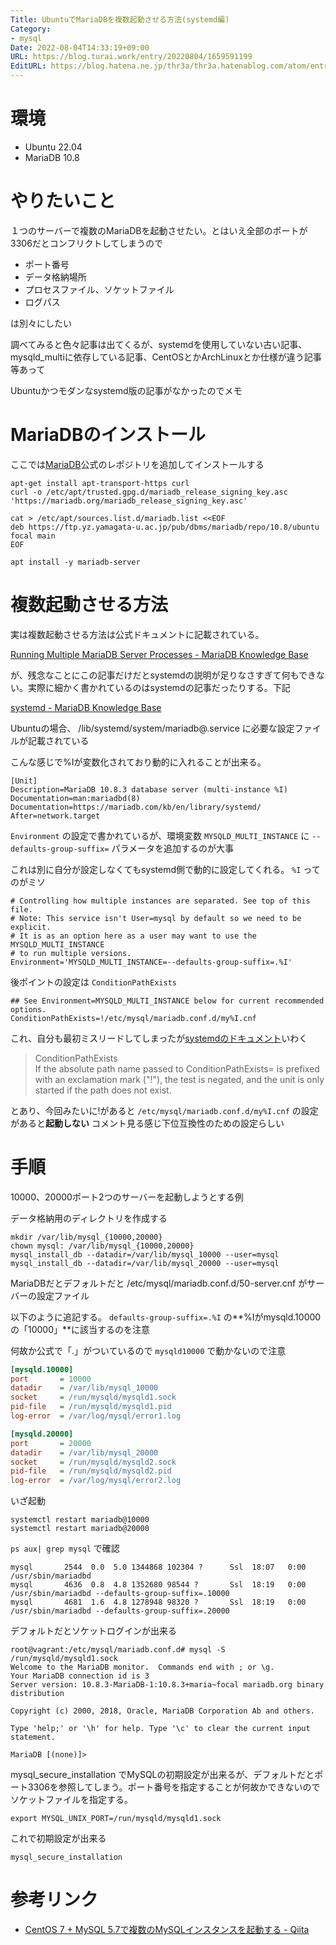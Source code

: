 ```yaml
---
Title: UbuntuでMariaDBを複数起動させる方法(systemd編)
Category:
- mysql
Date: 2022-08-04T14:33:19+09:00
URL: https://blog.turai.work/entry/20220804/1659591199
EditURL: https://blog.hatena.ne.jp/thr3a/thr3a.hatenablog.com/atom/entry/4207112889905673729
---
```


# 環境

- Ubuntu 22.04
- MariaDB 10.8

# やりたいこと

１つのサーバーで複数のMariaDBを起動させたい。とはいえ全部のポートが3306だとコンフリクトしてしまうので

- ポート番号
- データ格納場所
- プロセスファイル、ソケットファイル
- ログパス

は別々にしたい

調べてみると色々記事は出てくるが、systemdを使用していない古い記事、mysqld_multiに依存している記事、CentOSとかArchLinuxとか仕様が違う記事等あって

Ubuntuかつモダンなsystemd版の記事がなかったのでメモ

# MariaDBのインストール

ここでは[MariaDB](https://mariadb.org/)公式のレポジトリを追加してインストールする

```
apt-get install apt-transport-https curl
curl -o /etc/apt/trusted.gpg.d/mariadb_release_signing_key.asc 'https://mariadb.org/mariadb_release_signing_key.asc'

cat > /etc/apt/sources.list.d/mariadb.list <<EOF
deb https://ftp.yz.yamagata-u.ac.jp/pub/dbms/mariadb/repo/10.8/ubuntu focal main
EOF
```

```
apt install -y mariadb-server
```

# 複数起動させる方法

実は複数起動させる方法は公式ドキュメントに記載されている。

[Running Multiple MariaDB Server Processes - MariaDB Knowledge Base](https://mariadb.com/kb/en/running-multiple-mariadb-server-processes/)


が、残念なことにこの記事だけだとsystemdの説明が足りなさすぎて何もできない。実際に細かく書かれているのはsystemdの記事だったりする。下記

[systemd - MariaDB Knowledge Base](https://mariadb.com/kb/en/systemd/)

Ubuntuの場合、 /lib/systemd/system/mariadb@.service に必要な設定ファイルが記載されている


こんな感じで%Iが変数化されており動的に入れることが出来る。

```
[Unit]
Description=MariaDB 10.8.3 database server (multi-instance %I)
Documentation=man:mariadbd(8)
Documentation=https://mariadb.com/kb/en/library/systemd/
After=network.target
```

`Environment` の設定で書かれているが、環境変数 `MYSQLD_MULTI_INSTANCE` に `--defaults-group-suffix=` パラメータを追加するのが大事

これは別に自分が設定しなくてもsystemd側で動的に設定してくれる。 `%I` ってのがミソ

```
# Controlling how multiple instances are separated. See top of this file.
# Note: This service isn't User=mysql by default so we need to be explicit.
# It is as an option here as a user may want to use the MYSQLD_MULTI_INSTANCE
# to run multiple versions.
Environment='MYSQLD_MULTI_INSTANCE=--defaults-group-suffix=.%I'
```

後ポイントの設定は `ConditionPathExists`

```
## See Environment=MYSQLD_MULTI_INSTANCE below for current recommended options.
ConditionPathExists=!/etc/mysql/mariadb.conf.d/my%I.cnf
```


これ、自分も最初ミスリードしてしまったが[systemdのドキュメント](https://www.freedesktop.org/software/systemd/man/systemd.unit.html)いわく

> ConditionPathExists  
> If the absolute path name passed to ConditionPathExists= is prefixed with an exclamation mark ("!"), the test is negated, and the unit is only started if the path does not exist.

とあり、今回みたいに!があると `/etc/mysql/mariadb.conf.d/my%I.cnf` の設定があると**起動しない** コメント見る感じ下位互換性のための設定らしい

# 手順

10000、20000ポート2つのサーバーを起動しようとする例

データ格納用のディレクトリを作成する

```
mkdir /var/lib/mysql_{10000,20000}
chown mysql: /var/lib/mysql_{10000,20000}
mysql_install_db --datadir=/var/lib/mysql_10000 --user=mysql
mysql_install_db --datadir=/var/lib/mysql_20000 --user=mysql
```

MariaDBだとデフォルトだと /etc/mysql/mariadb.conf.d/50-server.cnf がサーバーの設定ファイル

以下のように追記する。 `defaults-group-suffix=.%I` の**%Iがmysqld.10000の「10000」**に該当するのを注意

何故か公式で「.」がついているので `mysqld10000` で動かないので注意

```ini
[mysqld.10000]
port       = 10000
datadir    = /var/lib/mysql_10000
socket     = /run/mysqld/mysqld1.sock
pid-file   = /run/mysqld/mysqld1.pid
log-error  = /var/log/mysql/error1.log

[mysqld.20000]
port       = 20000
datadir    = /var/lib/mysql_20000
socket     = /run/mysqld/mysqld2.sock
pid-file   = /run/mysqld/mysqld2.pid
log-error  = /var/log/mysql/error2.log
```

いざ起動

```
systemctl restart mariadb@10000
systemctl restart mariadb@20000
```

`ps aux| grep mysql` で確認

```
mysql       2544  0.0  5.0 1344868 102304 ?      Ssl  18:07   0:00 /usr/sbin/mariadbd
mysql       4636  0.8  4.8 1352680 98544 ?       Ssl  18:19   0:00 /usr/sbin/mariadbd --defaults-group-suffix=.10000
mysql       4681  1.6  4.8 1278948 98320 ?       Ssl  18:19   0:00 /usr/sbin/mariadbd --defaults-group-suffix=.20000
```

デフォルトだとソケットログインが出来る

```
root@vagrant:/etc/mysql/mariadb.conf.d# mysql -S /run/mysqld/mysqld1.sock
Welcome to the MariaDB monitor.  Commands end with ; or \g.
Your MariaDB connection id is 3
Server version: 10.8.3-MariaDB-1:10.8.3+maria~focal mariadb.org binary distribution

Copyright (c) 2000, 2018, Oracle, MariaDB Corporation Ab and others.

Type 'help;' or '\h' for help. Type '\c' to clear the current input statement.

MariaDB [(none)]>
```

mysql_secure_installation でMySQLの初期設定が出来るが、デフォルトだとポート3306を参照してしまう。ポート番号を指定することが何故かできないのでソケットファイルを指定する。

```
export MYSQL_UNIX_PORT=/run/mysqld/mysqld1.sock
```

これで初期設定が出来る

```
mysql_secure_installation
```

# 参考リンク

- [CentOS 7 + MySQL 5.7で複数のMySQLインスタンスを起動する - Qiita](https://qiita.com/tomgoodsun/items/3a635559215eb1c4d9dc)
